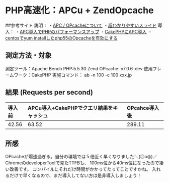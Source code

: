 # PHP高速化：APCu + ZendOpcache
##参考サイト
説明：
・[APC / OPcacheについて](https://www.xserver.ne.jp/manual/man_server_php_apc.php)
・[超わかりやすいスライド](http://www.slideshare.net/hirokawa/php-55-26227359)
導入：
・[APC導入でPHPのパフォーマンスアップ](https://blog.e2info.co.jp/2015/01/18/apc%E5%B0%8E%E5%85%A5%E3%81%A7php%E3%81%AE%E3%83%91%E3%83%95%E3%82%A9%E3%83%BC%E3%83%9E%E3%83%B3%E3%82%B9%E3%82%A2%E3%83%83%E3%83%97/)
・[CakePHPにAPC導入](http://ameblo.jp/itboy/entry-11382264564.html)
・[centosでyum installしたphp55のOpcacheを有効にする](http://www.shirakobato-ss.com/columns/ict-columns/open-source/998/)

## 測定方法・対象
測定ツール：Apache Bench
PHP:5.5.30
Zend OPcache: v7.0.6-dev
使用フレームワーク：CakePHP
実施コマンド： ab -n 100 -c 100 xxx.jp

## 結果 (Requests per second)
| 導入前 | APCu導入+CakePHPでクエリ結果をキャッシュ | OPcahce導入後 |
|:------|:-----------|:-------|
| 42.56 | 63.52 | 289.11 |

## 所感

OPcacheが爆速過ぎる。自分の環境では５倍近く早くなりました＼(◎o◎)／
ChromeのdeveloperToolで見たTTFBも、
100ms位から40ms位になったので凄い改善です。
コンパイルにそれだけ時間がかかってたってことですかね。
入れるだけで早くなるので、まだ導入してない方は是非導入しましょう！
